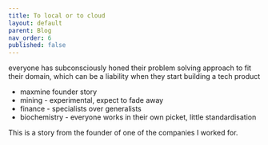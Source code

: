 ```yaml
---
title: To local or to cloud
layout: default
parent: Blog
nav_order: 6
published: false
---
```


<!-- Take home message: importance of tech culture + domain culture understanding each other -->
everyone has subconsciously honed their problem solving approach to fit their domain, which can be a liability when they start building a tech product
- maxmine founder story
- mining - experimental, expect to fade away
- finance - specialists over generalists
- biochemistry - everyone works in their own picket, little standardisation


This is a story from the founder of one of the companies I worked for.

